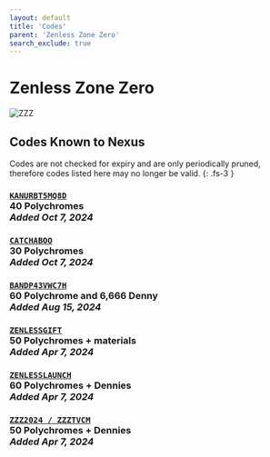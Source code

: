 ```yaml
---
layout: default
title: 'Codes'
parent: 'Zenless Zone Zero'
search_exclude: true
---
```


# Zenless Zone Zero

![ZZZ](https://cdn.discordapp.com/emojis/1264987656371310633.png)

## Codes Known to Nexus

Codes are not checked for expiry and are only periodically pruned, therefore codes listed here may no longer be valid.
{: .fs-3 }

### [`KANURBT5MQ8D`](https://zenless.hoyoverse.com/redemption?code=KANURBT5MQ8D)<br />40 Polychromes<br />*Added Oct 7, 2024*

### [`CATCHABOO`](https://zenless.hoyoverse.com/redemption?code=CATCHABOO)<br />30 Polychromes<br />*Added Oct 7, 2024*

### [`BANDP43VWC7H`](https://zenless.hoyoverse.com/redemption?code=BANDP43VWC7H)<br />60 Polychrome and 6,666 Denny<br />*Added Aug 15, 2024*

### [`ZENLESSGIFT`](https://zenless.hoyoverse.com/redemption?code=ZENLESSGIFT)<br />50 Polychromes + materials<br />*Added Apr 7, 2024*

### [`ZENLESSLAUNCH`](https://zenless.hoyoverse.com/redemption?code=ZENLESSLAUNCH)<br />60 Polychromes + Dennies<br />*Added Apr 7, 2024*

### [`ZZZ2024 / ZZZTVCM`](https://zenless.hoyoverse.com/redemption?code=ZZZ2024%20%2F%20ZZZTVCM)<br />50 Polychromes + Dennies<br />*Added Apr 7, 2024*